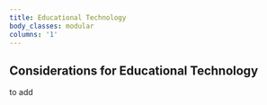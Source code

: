 ```yaml
---
title: Educational Technology
body_classes: modular
columns: '1'
---
```


## Considerations for Educational Technology

to add
